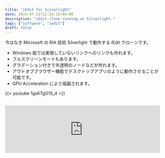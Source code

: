 ```yaml
---
title: "iEdit for Silverlight"
date: 2019-07-31T12:24:32+09:00
description: "iEdit clone running on Silverlight."
tags: ["software", "iedit"]
draft: false
---
```


今はなき Microsoft の RIA 技術 Silverlight で動作する iEdit クローンです。

- Windows 版では実現していないリンクへのリンクも作れます。
- フルスクリーンモードもあります。
- グラデーション付きで半透明のノードなどが作れます。
- アウトオブブラウザー機能でデスクトップアプリのように動作させることが可能です。
- GPU Acceleration により描画されます。

{{< youtube 1gs6TgO1S_4 >}}

<br>

<iframe class="hatenablogcard" style="width:100%;height:155px;max-width:600px;" title="kondoumh/iedit-silverlight" src="https://hatenablog-parts.com/embed?url=https://github.com/kondoumh/iedit-silverlight" width="300" height="150" frameborder="0" scrolling="no"></iframe>

